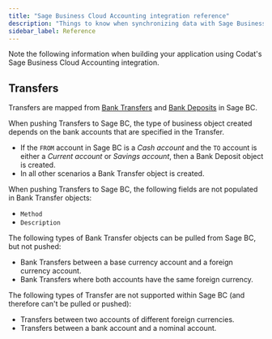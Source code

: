 ```yaml
---
title: "Sage Business Cloud Accounting integration reference"
description: "Things to know when synchronizing data with Sage Business Cloud Accounting."
sidebar_label: Reference
---
```


Note the following information when building your application using Codat's Sage Business Cloud Accounting integration.

## Transfers

Transfers are mapped from <a className="external" href="https://help.accounting.sage.com/en-ie/accounting/banking/extra-transfer-funds-between-bank-accounts.html?tocpath=Banking%20and%20bank%20feeds%7CTransfers%7C_____1#Recordabanktransfer" target="_blank">Bank Transfers</a> and <a  class="external" href="https://help.accounting.sage.com/en-ie/accounting/banking/extra-transfer-funds-between-bank-accounts.html?tocpath=Banking%20and%20bank%20feeds%7CTransfers%7C_____1#Recordabankdeposit" target="_blank">Bank Deposits</a> in Sage BC.

When pushing Transfers to Sage BC, the type of business object created depends on the bank accounts that are specified in the Transfer.

- If the `FROM` account in Sage BC is a _Cash account_ and the `TO` account is either a _Current account_ or _Savings account_, then a Bank Deposit object is created.
- In all other scenarios a Bank Transfer object is created.

When pushing Transfers to Sage BC, the following fields are not populated in Bank Transfer objects:

- `Method`
- `Description`

The following types of Bank Transfer objects can be pulled from Sage BC, but not pushed:

- Bank Transfers between a base currency account and a foreign currency account.
- Bank Transfers where both accounts have the same foreign currency.

The following types of Transfer are not supported within Sage BC (and therefore can't be pulled or pushed):

- Transfers between two accounts of different foreign currencies.
- Transfers between a bank account and a nominal account.
